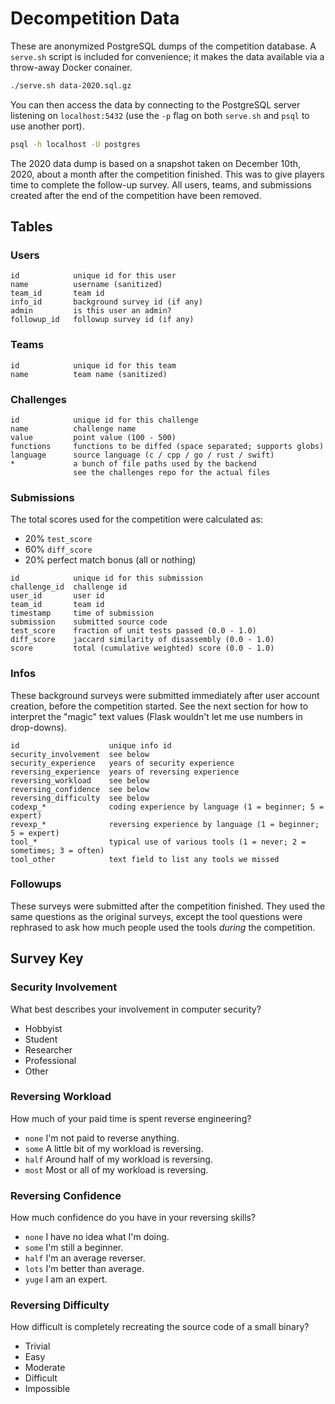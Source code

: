 # Decompetition Data

These are anonymized PostgreSQL dumps of the competition database.  A `serve.sh`
script is included for convenience; it makes the data available via a throw-away
Docker conainer.

```sh
./serve.sh data-2020.sql.gz
```

You can then access the data by connecting to the PostgreSQL server listening on
`localhost:5432` (use the `-p` flag on both `serve.sh` and `psql` to use another
port).

```sh
psql -h localhost -U postgres
```

The 2020 data dump  is based on a snapshot taken on December 10th, 2020, about a
month after the competition finished.  This was to give players time to complete
the follow-up survey. All users, teams, and submissions created after the end of
the competition have been removed.


## Tables

### Users

```
id            unique id for this user
name          username (sanitized)
team_id       team id
info_id       background survey id (if any)
admin         is this user an admin?
followup_id   followup survey id (if any)
```

### Teams

```
id            unique id for this team
name          team name (sanitized)
```

### Challenges

```
id            unique id for this challenge
name          challenge name
value         point value (100 - 500)
functions     functions to be diffed (space separated; supports globs)
language      source language (c / cpp / go / rust / swift)
*             a bunch of file paths used by the backend
              see the challenges repo for the actual files
```

### Submissions

The total scores used for the competition were calculated as:
- 20% `test_score`
- 60% `diff_score`
- 20% perfect match bonus (all or nothing)

```
id            unique id for this submission
challenge_id  challenge id
user_id       user id
team_id       team id
timestamp     time of submission
submission    submitted source code
test_score    fraction of unit tests passed (0.0 - 1.0)
diff_score    jaccard similarity of disassembly (0.0 - 1.0)
score         total (cumulative weighted) score (0.0 - 1.0)
```

### Infos

These background surveys were submitted immediately after user account creation,
before the competition started.  See the next section for how to interpret the
"magic" text values (Flask wouldn't let me use numbers in drop-downs).

```
id                    unique info id
security_involvement  see below
security_experience   years of security experience
reversing_experience  years of reversing experience
reversing_workload    see below
reversing_confidence  see below
reversing_difficulty  see below
codexp_*              coding experience by language (1 = beginner; 5 = expert)
revexp_*              reversing experience by language (1 = beginner; 5 = expert)
tool_*                typical use of various tools (1 = never; 2 = sometimes; 3 = often)
tool_other            text field to list any tools we missed
```

### Followups

These surveys were submitted after the competition finished.  They used the same
questions as the original surveys, except the tool questions were rephrased to
ask how much people used the tools _during_ the competition.


## Survey Key

### Security Involvement

What best describes your involvement in computer security?
- Hobbyist
- Student
- Researcher
- Professional
- Other

### Reversing Workload

How much of your paid time is spent reverse engineering?
- `none`  I'm not paid to reverse anything.
- `some`  A little bit of my workload is reversing.
- `half`  Around half of my workload is reversing.
- `most`  Most or all of my workload is reversing.

### Reversing Confidence

How much confidence do you have in your reversing skills?
- `none`  I have no idea what I'm doing.
- `some`  I'm still a beginner.
- `half`  I'm an average reverser.
- `lots`  I'm better than average.
- `yuge`  I am an expert.

### Reversing Difficulty

How difficult is completely recreating the source code of a small binary?
- Trivial
- Easy
- Moderate
- Difficult
- Impossible

